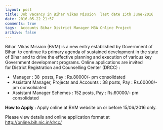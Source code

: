 ```yaml
---
layout: post
title: Job vacancy in Bihar Vikas Mission  last date 15th June-2016   
date: 2016-05-22 21:57
comments: true
tags:  Accounts Bihar District Manager MBA Online Project 
archive: false
---
```

Bihar  Vikas Mission (BVM) is a new entry established by Government of Bihar  to continue its primary agenda of sustained development in the state of Bihar and to drive the effective planning and execution of various key Government development programs. Online applications are invited for District Registration and Counselling Center (DRCC) :

- Manager : 38  posts, Pay : Rs.80000/- pm consolidated  
- Assistant Manager, Projects and Accounts : 38 posts, Pay : Rs.60000/- pm consolidated  
- Assistant Manager Schemes : 152 posts, Pay : Rs.60000/- pm consolidated    

**How to Apply** : Apply online at BVM website on or before 15/06/2016 only.  

Please view details and online application format at <http://online.bih.nic.in/drcc/>